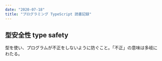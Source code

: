 ```yaml
---
date: "2020-07-18"
title: "プログラミング TypeScript 読書記録"
---
```


## 型安全性 type safety
型を使い、プログラムが不正をしないように防ぐこと。「不正」の意味は多岐にわたる。
